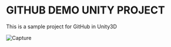 # GITHUB DEMO UNITY PROJECT

This is a sample project for GitHub in Unity3D


![Capture](https://github.com/ahsinmemon/Github-Demo-Game/assets/53368044/9f9c0e26-79a3-4ff0-8667-103744af4de0)
